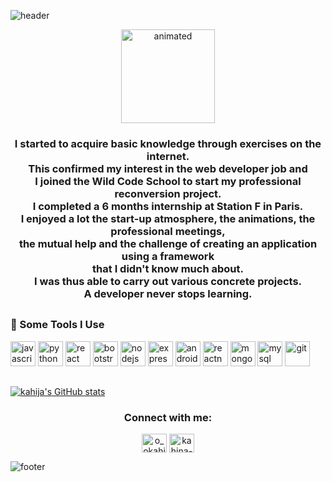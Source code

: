 ![header](https://capsule-render.vercel.app/api?type=wave&color=gradient&height=300&section=header&animation=fadeIn&text=Hi,%20I'm%20Kahina&fontSize=50)

<p align="center">
 <img width="150px" height=auto src="https://64.media.tumblr.com/c70e8fcdf61a132a873f99db163896a2/tumblr_o48ggtdpJA1sfmahro1_400.gifv" alt="animated" />
</p>

<!-- <h3 align="center">Passionnée d'informatique et de nouvelles technologies, j'ai profité de mon temps libre pour découvrir concrètement en quoi consiste le métier de développeur web.</br>J'ai commencé à acquérir des connaissances de base par le biais d'exercices sur internet.</br>Cela a confirmé mon intérêt pour le métier de développeur web et j'ai donc intégré la Wild Code School pour entamer mon projet de reconversion professionnelle.</br>J'ai ainsi pu mener à bien divers projets concrets.</h3> -->

<h3 align="center">I started to acquire basic knowledge through exercises on the internet.</br>
This confirmed my interest in the web developer job and </br>
I joined the Wild Code School to start my professional reconversion project.</br>
I completed a 6 months internship at Station F in Paris.</br>
I enjoyed a lot the start-up atmosphere, the animations, the professional meetings,</br>
the mutual help and the challenge of creating an application using a framework</br>
that I didn't know much about.</br>
I was thus able to carry out various concrete projects.</br>
A developer never stops learning.
</h3>

<!-- <p align="left"> <img src="https://komarev.com/ghpvc/?username=kahija&label=Profile%20views&color=0e75b6&style=flat" alt="kahija" /> </p> -->

<!-- <p align="left"> <a href="https://twitter.com/o_okahina" target="blank"><img src="https://img.shields.io/twitter/follow/o_okahina?logo=twitter&style=for-the-badge" alt="o_okahina" /></a> </p> -->

##
<h3 align="left">🚀 Some Tools I Use</h3>
<p align="left">
<a href="https://developer.mozilla.org/en-US/docs/Web/JavaScript" target="_blank"><img src="https://cdn.worldvectorlogo.com/logos/logo-javascript.svg" alt="javascript" width="40" height="40"/></a>
<a href="https://www.python.org" target="_blank"><img src="https://cdn.worldvectorlogo.com/logos/python-5.svg" alt="python" width="40" height="40"/></a>
<a href="https://reactjs.org/" target="_blank"><img src="https://cdn.worldvectorlogo.com/logos/react-2.svg" alt="react" width="40" height="40"/></a>
<a href="https://getbootstrap.com" target="_blank"><img src="https://cdn.worldvectorlogo.com/logos/bootstrap-4.svg" alt="bootstrap" width="40" height="40"/></a>
<a href="https://nodejs.org" target="_blank"><img src="https://cdn.worldvectorlogo.com/logos/nodejs-icon.svg" alt="nodejs" width="40" height="40"/></a>
<a href="https://expressjs.com" target="_blank"><img src="https://cdn.worldvectorlogo.com/logos/express-109.svg" alt="express" width="40" height="40"/></a>
<a href="https://developer.android.com" target="_blank"><img src="https://cdn.worldvectorlogo.com/logos/android.svg" alt="android" width="40" height="40"/></a>
<a href="https://reactnative.dev/" target="_blank"><img src="https://raw.githubusercontent.com/kristerkari/react-native-svg-transformer/master/images/react-native-logo.png" alt="reactnative" width="40" height="40"/></a>
<a href="https://www.mongodb.com/" target="_blank"><img src="https://cdn.worldvectorlogo.com/logos/mongodb-icon-1.svg" alt="mongodb" width="40" height="40"/></a>
<a href="https://www.mysql.com/" target="_blank"><img src="https://cdn.worldvectorlogo.com/logos/mysql-5.svg" alt="mysql" width="40" height="40"/></a>
<a href="https://git-scm.com/" target="_blank"><img src="https://www.vectorlogo.zone/logos/git-scm/git-scm-icon.svg" alt="git" width="40" height="40"/></a>
</p>
<!-- <h4>Programming Languages</h4>
<p align="left"><a href="https://developer.mozilla.org/en-US/docs/Web/JavaScript" target="_blank"><img src="https://devicons.github.io/devicon/devicon.git/icons/javascript/javascript-original.svg" alt="javascript" width="40" height="40"/></a><a href="https://www.python.org" target="_blank"><img src="https://devicons.github.io/devicon/devicon.git/icons/python/python-original.svg" alt="python" width="40" height="40"/></a></p>
<h4>Frontend Development</h4>
<p align="left"><a href="https://reactjs.org/" target="_blank"><img src="https://devicons.github.io/devicon/devicon.git/icons/react/react-original-wordmark.svg" alt="react" width="40" height="40"/></a><a href="https://getbootstrap.com" target="_blank"><img src="https://devicons.github.io/devicon/devicon.git/icons/bootstrap/bootstrap-plain.svg" alt="bootstrap" width="40" height="40"/></a></p>
<h4>Backend Development</h4>
<p align="left"><a href="https://nodejs.org" target="_blank"><img src="https://devicons.github.io/devicon/devicon.git/icons/nodejs/nodejs-original-wordmark.svg" alt="nodejs" width="40" height="40"/></a> <a href="https://expressjs.com" target="_blank"><img src="https://devicons.github.io/devicon/devicon.git/icons/express/express-original-wordmark.svg" alt="express" width="40" height="40"/></a></p>
<h4>Mobile App Development</h4>
<p align="left"><a href="https://developer.android.com" target="_blank"><img src="https://devicons.github.io/devicon/devicon.git/icons/android/android-original-wordmark.svg" alt="android" width="40" height="40"/></a><a href="https://reactnative.dev/" target="_blank"><img src="https://reactnative.dev/img/header_logo.svg" alt="reactnative" width="40" height="40"/></a></p>
<h4>Database</h4>
<p align="left"><a href="https://www.mongodb.com/" target="_blank"><img src="https://devicons.github.io/devicon/devicon.git/icons/mongodb/mongodb-original-wordmark.svg" alt="mongodb" width="40" height="40"/><a href="https://www.mysql.com/" target="_blank"><img src="https://cdn.jsdelivr.net/gh/devicons/devicon/icons/mysql/mysql-original-wordmark.svg" alt="mysql" width="40" height="40"/></p>
<h4>Other</h4>
<p align="left"><a href="https://git-scm.com/" target="_blank"><img src="https://www.vectorlogo.zone/logos/git-scm/git-scm-icon.svg" alt="git" width="40" height="40"/></p> -->




<!-- <h4>Static Site Generators</h4>
<p align="center">  <a href="https://www.gatsbyjs.com/" target="_blank"> <img src="https://www.vectorlogo.zone/logos/gatsbyjs/gatsbyjs-icon.svg" alt="gatsby" width="40" height="40"/> </a>  </a> <a href="https://jasmine.github.io/" target="_blank"> <img src="https://www.vectorlogo.zone/logos/jasmine/jasmine-icon.svg" alt="jasmine" width="40" height="40"/> </a>  </a> </a>  -->
<!-- <a href="https://postman.com" target="_blank"> <img src="https://www.vectorlogo.zone/logos/getpostman/getpostman-icon.svg" alt="postman" width="40" height="40"/> </a>  -->
 <!-- <a href="https://travis-ci.org" target="_blank"> <img src="https://www.vectorlogo.zone/logos/travis-ci/travis-ci-icon.svg" alt="travisci" width="40" height="40"/> </a> -->
 <!-- <a href="https://unity.com/" target="_blank"> <img src="https://www.vectorlogo.zone/logos/unity3d/unity3d-icon.svg" alt="unity" width="40" height="40"/> </a>  -->
 </p>

##

<!--![Top Languages Card](https://github-readme-stats.vercel.app/api/top-langs/?username=kahija) -->
[![kahija's GitHub stats](https://github-readme-stats.vercel.app/api?username=kahija&hide=stars,issues)](https://github.com/kahija/github-readme-stats)
     

<h3 align="center">Connect with me:</h3>
<p align="center">
<a href="https://twitter.com/o_okahina" target="blank"><img align="center" src="https://cdn.jsdelivr.net/npm/simple-icons@3.0.1/icons/twitter.svg" alt="o_okahina" height="30" width="40" /></a>
<a href="https://linkedin.com/in/kahina-ouarezki-66a33a182" target="blank"><img align="center" src="https://cdn.jsdelivr.net/npm/simple-icons@3.0.1/icons/linkedin.svg" alt="kahina-ouarezki-66a33a182" height="30" width="40" /></a>
</p>


![footer](https://capsule-render.vercel.app/api?type=wave&color=gradient&height=200&section=footer)


